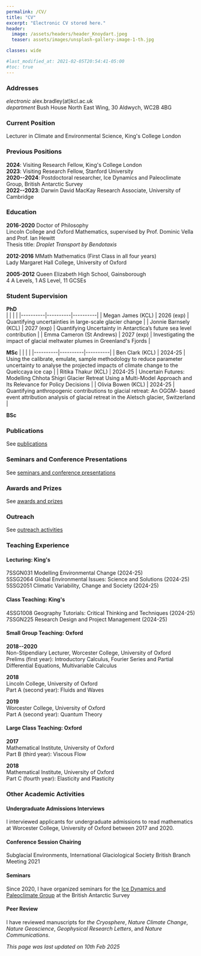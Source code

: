 ```yaml
---
permalink: /CV/
title: "CV"
excerpt: "Electronic CV stored here."
header:
  image: /assets/headers/header_Knoydart.jpeg
  teaser: assets/images/unsplash-gallery-image-1-th.jpg

classes: wide

#last_modified_at: 2021-02-05T20:54:41-05:00
#toc: true
---
```


### Addresses
*electronic* alex.bradley(at)kcl.ac.uk  
*department* Bush House North East Wing, 30 Aldwych, WC2B 4BG  

### Current Position
Lecturer in Climate and Environmental Science, King's College London

### Previous Positions
**2024**: Visiting Research Fellow, King's College London  
**2023**: Visiting Research Fellow, Stanford University  
**2020--2024**: Postdoctoral researcher, Ice Dynamics and Paleoclimate Group, British Antarctic Survey  
**2022--2023**: Darwin David MacKay Research Associate, University of Cambridge  

### Education
**2016-2020**
Doctor of Philosophy  
Lincoln College and Oxford Mathematics, supervised by Prof. Dominic Vella and Prof. Ian Hewitt  
Thesis title: *Droplet Transport by Bendotaxis*

**2012-2016**
MMath Mathematics (First Class in all four years)  
Lady Margaret Hall College, University of Oxford

**2005-2012**
Queen Elizabeth High School, Gainsborough  
4 A Levels, 1 AS Level, 11 GCSEs

### Student Supervision
**PhD**  
|          |          |          |
|----------|----------|----------|
| Megan James (KCL)    | 2026 (exp)  | Quantifying uncertainties in large-scale glacier change  |
| Jonnie Barnsely (KCL)      | 2027 (exp)  |  Quantifying Uncertainty in Antarctica’s future sea level contribution |
| Emma Cameron (St Andrews)    | 2027 (exp)   | Investigating the impact of glacial meltwater plumes in Greenland's Fjords |

**MSc**
|          |          |          |
|----------|----------|----------|
| Ben Clark (KCL)        | 2024-25  | Using the calibrate, emulate, sample methodology to reduce parameter uncertainty to analyse the projected impacts of climate change to the Quelccaya ice cap  |
| Ritika Thakur (KCL)    | 2024-25  | Uncertain Futures: Modelling Chhota Shigri Glacier Retreat Using a Multi-Model Approach and Its Relevance for Policy Decisions |
|  Olivia Bowen (KCL)    | 2024-25  | Quantifying anthropogenic contributions to glacial retreat: An OGGM- based event attribution analysis of glacial retreat in the Aletsch glacier, Switzerland |

**BSc**

### Publications
See [publications](publications.md)

### Seminars and Conference Presentations
See [seminars and conference presentations](./communications.md/#talksconferences)

### Awards and Prizes
See [awards and prizes](awards.md)

### Outreach
See [outreach activities](./communications.md/#outreach)

### Teaching Experience
#### Lecturing: King's
7SSGN031 Modelling Environmental Change (2024-25)  
5SSG2064 Global Environmental Issues: Science and Solutions (2024-25)  
5SSG2051 Climatic Variability, Change and Society (2024-25)  


#### Class Teaching: King's
4SSG1008 Geography Tutorials: Critical Thinking and Techniques (2024-25)  
7SSGN225 Research Design and Project Management (2024-25)  


#### Small Group Teaching: Oxford
**2018--2020**  
Non-Stipendiary Lecturer, Worcester College, University of Oxford  
Prelims (first year): Introductory Calculus, Fourier Series and Partial Differential Equations, Multivariable Calculus

**2018**  
Lincoln College, University of Oxford  
Part A (second year): Fluids and Waves

**2019**  
Worcester College, University of Oxford  
Part A (second year): Quantum Theory

#### Large Class Teaching: Oxford
**2017**  
Mathematical Institute, University of Oxford  
Part B (third year): Viscous Flow

**2018**  
Mathematical Institute, University of Oxford  
Part C (fourth year): Elasticity and Plasticity

### Other Academic Activities
#### Undergraduate Admissions Interviews
I interviewed applicants for undergraduate admissions to read mathematics at Worcester College, University of Oxford between 2017 and 2020.

#### Conference Session Chairing
Subglacial Environments, International Glaciological Society British Branch Meeting 2021

#### Seminars
Since 2020, I have organized seminars for the [Ice Dynamics and Paleoclimate Group](https://www.bas.ac.uk/team/science-teams/ice-and-past-climate/) at the British Antarctic Survey

#### Peer Review
I have reviewed manuscripts for _the Cryosphere_, _Nature Climate Change_, _Nature Geoscience_, _Geophysical Research Letters_, and _Nature Communications_.


*This page was last updated on 10th Feb 2025*
